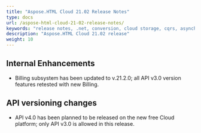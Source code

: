 ```yaml
---
title: "Aspose.HTML Cloud 21.02 Release Notes"
type: docs
url: /aspose-html-cloud-21-02-release-notes/
keywords: "release notes, .net, conversion, cloud storage, cqrs, asynchronous conversion, html to doc conversion"
description: "Aspose.HTML Cloud 21.02 release"
weight: 10
---
```


## Internal Enhancements
- Billing subsystem has been updated to v.21.2.0; all API v3.0 version features retested with new Billing. 

## API versioning changes
- API v4.0 has been planned to be released on the new free Cloud platform; only API v3.0 is allowed in this release.
